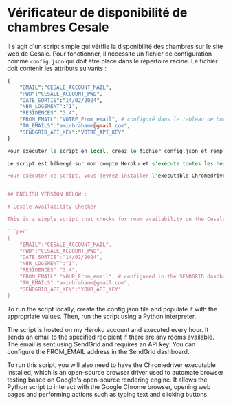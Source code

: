
# Vérificateur de disponibilité de chambres Cesale

Il s'agit d'un script simple qui vérifie la disponibilité des chambres sur le site web de Cesale. Pour fonctionner, il nécessite un fichier de configuration nommé `config.json` qui doit être placé dans le répertoire racine. Le fichier doit contenir les attributs suivants :

```perl
{
    "EMAIL":"CESALE_ACCOUNT_MAIL",
    "PWD":"CESALE_ACCOUNT_PWD",
    "DATE_SORTIE":"14/02/2024",
    "NBR_LOGEMENT":"1",
    "RESIDENCES":"3,4",
    "FROM_EMAIL":"VOTRE_From_email", # configuré dans le tableau de bord SENDGRID
    "TO_EMAILS":"amirbrahamm@gmail.com",
    "SENDGRID_API_KEY":"VOTRE_API_KEY"
}

Pour exécuter le script en local, créez le fichier config.json et remplissez-le avec les valeurs appropriées. Ensuite, exécutez le script en utilisant un interpréteur Python.

Le script est hébergé sur mon compte Heroku et s'exécute toutes les heures. Il envoie un e-mail au destinataire spécifié s'il y a des chambres disponibles. L'e-mail est envoyé en utilisant SendGrid et nécessite une clé API. Vous pouvez configurer l'adresse FROM_EMAIL dans le tableau de bord SendGrid.

Pour exécuter ce script, vous devrez installer l'exécutable Chromedriver qui est un pilote de navigateur open-source utilisé pour automatiser les tests de navigateur basés sur le moteur de rendu open-source de Google Chrome. Il permet au script Python d'interagir avec le navigateur Google Chrome en ouvrant des pages web, en effectuant des actions comme la saisie de texte et le clic sur des boutons.


## ENGLISH VERSION BELOW : 

# Cesale Availability Checker

This is a simple script that checks for room availability on the Cesale website. It requires a configuration file to run, which should be named `config.json` and placed in the root directory. The file should have the following attributes:

```perl
{
    "EMAIL":"CESALE_ACCOUNT_MAIL",
    "PWD":"CESALE_ACCOUNT_PWD",
    "DATE_SORTIE":"14/02/2024",
    "NBR_LOGEMENT":"1",
    "RESIDENCES":"3,4",
    "FROM_EMAIL":"YOUR_From_email", # configured in the SENDGRID dashboard
    "TO_EMAILS":"amirbrahamm@gmail.com",
    "SENDGRID_API_KEY":"YOUR_API_KEY"
}
```

To run the script locally, create the config.json file and populate it with the appropriate values. Then, run the script using a Python interpreter.

The script is hosted on my Heroku account and executed every hour. It sends an email to the specified recipient if there are any rooms available. The email is sent using SendGrid and requires an API key. You can configure the FROM_EMAIL address in the SendGrid dashboard.

To run this script, you will also need to have the Chromedriver executable installed, which is an open-source browser driver used to automate browser testing based on Google's open-source rendering engine. It allows the Python script to interact with the Google Chrome browser, opening web pages and performing actions such as typing text and clicking buttons.